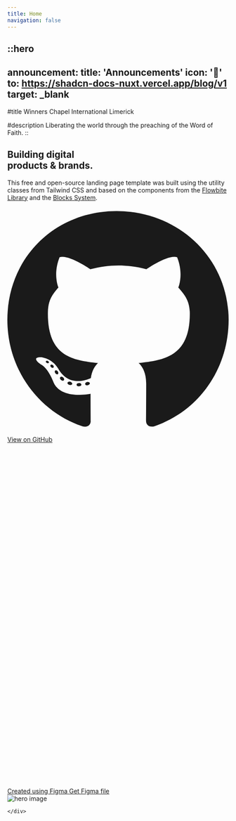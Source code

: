 ```yaml
---
title: Home
navigation: false
---
```


::hero
---
announcement:
  title: 'Announcements'
  icon: '🎉'
  to: https://shadcn-docs-nuxt.vercel.app/blog/v1
  target: _blank
---

#title
Winners Chapel International Limerick

#description
Liberating the world through the preaching of the Word of Faith.
::

<section class="bg-white dark:bg-gray-900">
    <div class="grid max-w-screen-xl px-4 pt-20 pb-8 mx-auto lg:gap-8 xl:gap-0 lg:py-16 lg:grid-cols-12 lg:pt-28">
        <div class="mr-auto place-self-center lg:col-span-7">
            <h1
                class="max-w-2xl mb-4 text-4xl font-extrabold leading-none tracking-tight md:text-5xl xl:text-6xl dark:text-white">
                Building digital <br>products &amp; brands.
            </h1>

  <p class="max-w-2xl mb-6 font-light text-gray-500 lg:mb-8 md:text-lg lg:text-xl dark:text-gray-400">This
                free and open-source landing page template was built using the utility classes from
                <a target="_blank" class="hover:underline">Tailwind CSS</a> and based on the
                components from the <a href="#/" class="hover:underline" target="_blank">Flowbite Library</a> and the
                <a href="https://flowbite.com/blocks/" target="_blank" class="hover:underline">Blocks System</a>.
  </p>

  <div class="space-y-4 sm:flex sm:space-y-0 sm:space-x-4">

  <a href="" target="_blank"
                    class="inline-flex items-center justify-center w-full px-5 py-3 text-sm font-medium text-center text-gray-900 border border-gray-200 rounded-lg sm:w-auto hover:bg-gray-100 focus:ring-4 focus:ring-gray-100 dark:text-white dark:border-gray-700 dark:hover:bg-gray-700 dark:focus:ring-gray-800">
    <svg class="w-4 h-4 mr-2 text-gray-500 dark:text-gray-200" fill="currentColor" xmlns="http://www.w3.org/2000/svg"
                        viewBox="0 0 496 512">
                        <path
                            d="M165.9 397.4c0 2-2.3 3.6-5.2 3.6-3.3.3-5.6-1.3-5.6-3.6 0-2 2.3-3.6 5.2-3.6 3-.3 5.6 1.3 5.6 3.6zm-31.1-4.5c-.7 2 1.3 4.3 4.3 4.9 2.6 1 5.6 0 6.2-2s-1.3-4.3-4.3-5.2c-2.6-.7-5.5.3-6.2 2.3zm44.2-1.7c-2.9.7-4.9 2.6-4.6 4.9.3 2 2.9 3.3 5.9 2.6 2.9-.7 4.9-2.6 4.6-4.6-.3-1.9-3-3.2-5.9-2.9zM244.8 8C106.1 8 0 113.3 0 252c0 110.9 69.8 205.8 169.5 239.2 12.8 2.3 17.3-5.6 17.3-12.1 0-6.2-.3-40.4-.3-61.4 0 0-70 15-84.7-29.8 0 0-11.4-29.1-27.8-36.6 0 0-22.9-15.7 1.6-15.4 0 0 24.9 2 38.6 25.8 21.9 38.6 58.6 27.5 72.9 20.9 2.3-16 8.8-27.1 16-33.7-55.9-6.2-112.3-14.3-112.3-110.5 0-27.5 7.6-41.3 23.6-58.9-2.6-6.5-11.1-33.3 2.6-67.9 20.9-6.5 69 27 69 27 20-5.6 41.5-8.5 62.8-8.5s42.8 2.9 62.8 8.5c0 0 48.1-33.6 69-27 13.7 34.7 5.2 61.4 2.6 67.9 16 17.7 25.8 31.5 25.8 58.9 0 96.5-58.9 104.2-114.8 110.5 9.2 7.9 17 22.9 17 46.4 0 33.7-.3 75.4-.3 83.6 0 6.5 4.6 14.4 17.3 12.1C428.2 457.8 496 362.9 496 252 496 113.3 383.5 8 244.8 8zM97.2 352.9c-1.3 1-1 3.3.7 5.2 1.6 1.6 3.9 2.3 5.2 1 1.3-1 1-3.3-.7-5.2-1.6-1.6-3.9-2.3-5.2-1zm-10.8-8.1c-.7 1.3.3 2.9 2.3 3.9 1.6 1 3.6.7 4.3-.7.7-1.3-.3-2.9-2.3-3.9-2-.6-3.6-.3-4.3.7zm32.4 35.6c-1.6 1.3-1 4.3 1.3 6.2 2.3 2.3 5.2 2.6 6.5 1 1.3-1.3.7-4.3-1.3-6.2-2.2-2.3-5.2-2.6-6.5-1zm-11.4-14.7c-1.6 1-1.6 3.6 0 5.9 1.6 2.3 4.3 3.3 5.6 2.3 1.6-1.3 1.6-3.9 0-6.2-1.4-2.3-4-3.3-5.6-2z">
                        </path>
</svg> View on GitHub
</a>

  <a href="" target="_blank"
                    class="inline-flex items-center justify-center w-full px-5 py-3 mb-2 mr-2 text-sm font-medium text-gray-900 bg-white border border-gray-200 rounded-lg sm:w-auto focus:outline-none hover:bg-gray-100 hover:text-blue-700 focus:z-10 focus:ring-4 focus:ring-gray-200 dark:focus:ring-gray-700 dark:bg-gray-800 dark:text-gray-400 dark:border-gray-600 dark:hover:text-white dark:hover:bg-gray-700">

 <svg class="w-4 h-4 mr-2" id="Layer_1" xmlns="http://www.w3.org/2000/svg" viewBox="0 0 200 300"
                        width="1667" height="2500">
  <title>Figma.logo</title>
                        <desc>Created using Figma</desc>
                        <path id="path0_fill"
                            fill="#0acf83"
                            d="M50 300c27.6 0 50-22.4 50-50v-50H50c-27.6 0-50 22.4-50 50s22.4 50 50 50z"></path>
                        <path id="path1_fill"
                            fill="#a259ff"
                            d="M0 150c0-27.6 22.4-50 50-50h50v100H50c-27.6 0-50-22.4-50-50z"></path>
                        <path id="path1_fill_1_"
                            fill="#f24e1e"
                            d="M0 50C0 22.4 22.4 0 50 0h50v100H50C22.4 100 0 77.6 0 50z"></path>
                        <path id="path2_fill"
                            fill="#ff7262"
                            d="M100 0h50c27.6 0 50 22.4 50 50s-22.4 50-50 50h-50V0z">
                        </path>
                        <path id="path3_fill"
                            fill="#1abcfe"
                            d="M200 150c0 27.6-22.4 50-50 50s-50-22.4-50-50 22.4-50 50-50 50 22.4 50 50z"></path>
                    </svg>
                    Get Figma file
                </a>
</div>
        </div>

<div class="hidden lg:mt-0 lg:col-span-5 lg:flex">
            <img src="https://demo.themesberg.com/landwind/images/hero.png" alt="hero image">
        </div>

    </div>
</section>



